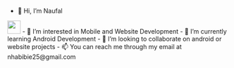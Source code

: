 - 👋 Hi, I’m Naufal
<img src="https://i.gifer.com/AitD.gif" width="30px">
- 👀 I’m interested in Mobile and Website Development
- 🌱 I’m currently learning Android Development
- 💞️ I’m looking to collaborate on android or website projects
- 📫 You can reach me through my email at nhabibie25@gmail.com

<!---
naufalrif/naufalrif is a ✨ special ✨ repository because its `README.md` (this file) appears on your GitHub profile.
You can click the Preview link to take a look at your changes.
--->
